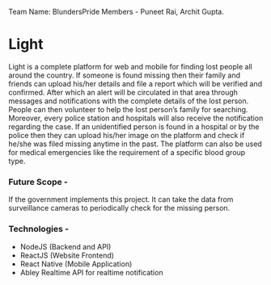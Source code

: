 Team Name: BlundersPride
Members - Puneet Rai, Archit Gupta.

# Light

Light is a complete platform for web and mobile for finding lost people all around the country. If someone is found missing then their family and friends can upload his/her details and file a report which will be verified and confirmed. After which an alert will be circulated in that area through messages and notifications with the complete details of the lost person.
People can then volunteer to help the lost person’s family for searching. Moreover, every police station and hospitals will also receive the notification regarding the case.
If an unidentified person is found in a hospital or by the police then they can upload his/her image on the platform and check if he/she was filed missing anytime in the past.
The platform can also be used for medical emergencies like the requirement of a specific blood group type.

### Future Scope -
If the government implements this project. It can take the data from surveillance cameras to periodically check for the missing person.

### Technologies - 
- NodeJS (Backend and API)
- ReactJS (Website Frontend)
- React Native (Mobile Application)
- Abley Realtime API for realtime notification
